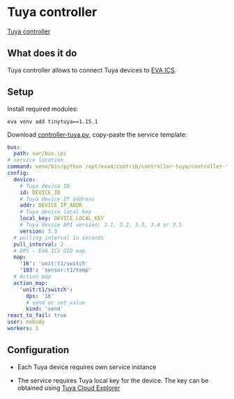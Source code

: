 # Tuya controller

[Tuya controller](https://www.tuya.com)

## What does it do

Tuya controller allows to connect Tuya devices to [EVA
ICS](https://www.eva-ics.com).

## Setup

Install required modules:

```
eva venv add tinytuya==1.15.1
```

Download
[controller-tuya.py](https://github.com/eva-ics/eva4/blob/main/contrib/controller-tuya/controller-tuya.py),
copy-paste the service template:

```yaml
bus:
  path: var/bus.ipc
# service location
command: venv/bin/python /opt/eva4/contrib/controller-tuya/controller-tuya.py
config:
  device:
    # Tuya device ID
    id: DEVICE_ID
    # Tuya device IP address
    addr: DEVICE_IP_ADDR
    # Tuya device local key
    local_key: DEVICE_LOCAL_KEY
    # Tuya device API version: 3.1, 3.2, 3.3, 3.4 or 3.5
    version: 3.3
  # polling interval in seconds
  pull_interval: 2
  # DPS - EVA ICS OID map
  map:
    '16': 'unit:t1/switch'
    '103': 'sensor:t1/temp'
  # Action map
  action_map:
    'unit:t1/switch':
      dps: '16'
      # send or set_value
      kind: 'send'
react_to_fail: true
user: nobody
workers: 1
```

## Configuration

* Each Tuya device requires own service instance

* The service requires Tuya local key for the device. The key can be obtained
  using [Tuya Cloud Explorer](https://eu.platform.tuya.com/cloud/explorer)
